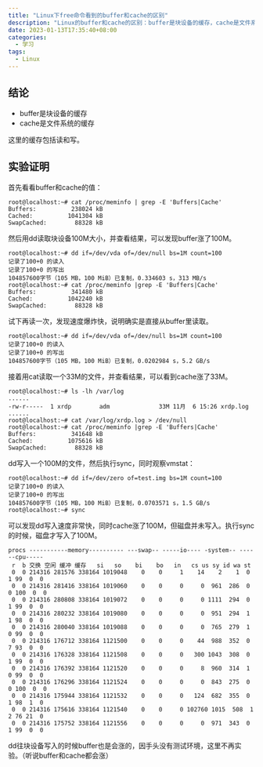 ```yaml
---
title: "Linux下free命令看到的buffer和cache的区别"
description: "Linux的buffer和cache的区别：buffer是块设备的缓存，cache是文件系统的缓存。"
date: 2023-01-13T17:35:40+08:00
categories:
  - 学习
tags:
  - Linux
---
```


## 结论

- buffer是块设备的缓存
- cache是文件系统的缓存

这里的缓存包括读和写。

## 实验证明

首先看看buffer和cache的值：

```shell
root@localhost:~# cat /proc/meminfo | grep -E 'Buffers|Cache'
Buffers:          238024 kB
Cached:          1041304 kB
SwapCached:        88328 kB
```

然后用dd读取块设备100M大小，并查看结果，可以发现buffer涨了100M。

```shell
root@localhost:~# dd if=/dev/vda of=/dev/null bs=1M count=100
记录了100+0 的读入
记录了100+0 的写出
104857600字节（105 MB，100 MiB）已复制，0.334603 s，313 MB/s
root@localhost:~# cat /proc/meminfo |grep -E 'Buffers|Cache'
Buffers:          341480 kB
Cached:          1042240 kB
SwapCached:        88328 kB
```

试下再读一次，发现速度爆炸快，说明确实是直接从buffer里读取。

```shell
root@localhost:~# dd if=/dev/vda of=/dev/null bs=1M count=100
记录了100+0 的读入
记录了100+0 的写出
104857600字节（105 MB，100 MiB）已复制，0.0202984 s，5.2 GB/s
```

接着用cat读取一个33M的文件，并查看结果，可以看到cache涨了33M。

```shell
root@localhost:~# ls -lh /var/log
......
-rw-r-----  1 xrdp        adm              33M 11月  6 15:26 xrdp.log
......
root@localhost:~# cat /var/log/xrdp.log > /dev/null
root@localhost:~# cat /proc/meminfo |grep -E 'Buffers|Cache'
Buffers:          341648 kB
Cached:          1075616 kB
SwapCached:        88328 kB
```

dd写入一个100M的文件，然后执行sync，同时观察vmstat：

```shell
root@localhost:~# dd if=/dev/zero of=test.img bs=1M count=100
记录了100+0 的读入
记录了100+0 的写出
104857600字节（105 MB，100 MiB）已复制，0.0703571 s，1.5 GB/s
root@localhost:~# sync
```

可以发现dd写入速度非常快，同时cache涨了100M，但磁盘并未写入。执行sync的时候，磁盘才写入了100M。

```shell
procs -----------memory---------- ---swap-- -----io---- -system-- ------cpu-----
 r  b 交换 空闲 缓冲 缓存   si   so    bi    bo   in   cs us sy id wa st
 0  0 214316 281576 338164 1019048    0    0     1    14    2    1  0  1 99  0  0
 0  0 214316 281416 338164 1019060    0    0     0     0  961  286  0  0 100  0  0
 0  0 214316 280808 338164 1019072    0    0     0     0 1111  294  0  1 99  0  0
 0  0 214316 280232 338164 1019080    0    0     0     0  951  294  1  1 98  0  0
 0  0 214316 280040 338164 1019088    0    0     0     0  765  279  1  0 99  0  0
 0  0 214316 176712 338164 1121500    0    0     0    44  988  352  0  7 93  0  0
 0  0 214316 176328 338164 1121508    0    0     0   300 1043  308  0  1 99  0  0
 0  0 214316 176392 338164 1121520    0    0     0     8  960  314  1  0 99  0  0
 0  0 214316 176296 338164 1121524    0    0     0     0  843  275  0  0 100  0  0
 0  0 214316 175944 338164 1121532    0    0     0   124  682  355  0  1 98  1  0
 0  0 214316 175616 338164 1121540    0    0     0 102760 1015  508  1  2 76 21  0
 0  0 214316 175752 338164 1121556    0    0     0     0  971  343  0  1 99  0  0
```

dd往块设备写入的时候buffer也是会涨的，因手头没有测试环境，这里不再实验。（听说buffer和cache都会涨）